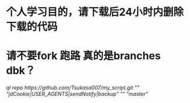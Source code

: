 # 个人学习目的，请下载后24小时内删除下载的代码
#   请不要fork  跑路  真的是branches dbk？
###### ql repo https:<span></span>//github.com/Tsukasa007/my_script.git "" "jdCookie|USER_AGENTS|sendNotify|backup" "" "master"
